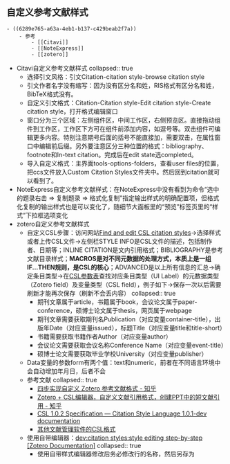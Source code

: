## 自定义参考文献样式
	- ((6289e765-a63a-4eb1-b137-c429beab2f7a))
		- 参考
			- [[Citavi]]
			- [[NoteExpress]]
			- [[zotero]]
- Citavi自定义参考文献样式
  collapsed:: true
	- 选择引文风格：引文Citation-citation style-browse citation style
	- 引文作者名字没有缩写：因为没有区分名和姓，RIS格式有区分名和姓，BibTeX格式没有。
	- 自定义引文格式：Citation-Citation style-Edit citation style-Create citation style，打开格式编辑窗口
	- 窗口分为三个区域：左侧组件区，中间工作区，右侧预览区。直接拖动组件到工作区，工作区下方可在组件前添加内容，如逗号等。双击组件可编辑更多内容。特别注意期号后面的括号不能直接加，需要双击，在属性窗口中编辑前后缀。另外要注意区分三种位置的格式：bibliography、footnote和In-text citation。完成后在edit state选completed。
	- 导入自定义格式：主界面tools-options-folders，查看user files的位置，把ccs文件放入Custom Citation Styles文件夹中。然后回到citation就可以看到了。
- NoteExpress自定义参考文献样式：在NoteExpress中没有看到为命令“选中的题录右击 => 复制题录 => 格式化复制”指定输出样式的明确配置项，但格式化复制的输出样式也是可以变化了，随细节大面板里的“预览”标签页里的“样式”下拉框选项变化
- zotero自定义参考文献样式
	- 自定义CSL步骤：访问网站[Find and edit CSL citation styles](https://editor.citationstyles.org/about/)->选择样式或者上传CSL文件->左侧栏STYLE INFO是CSL文件的描述，包括制作者、日期等；INLINE CITATION是文内引用格式；BIBLIOGRAPHY是参考文献目录样式；**MACROS是对不同元数据的处理方式，本质上是一组IF...THEN规则，是CSL的核心**；ADVANCED是以上所有信息的汇总->确定条目类型->在[CSL参数表](https://aurimasv.github.io/z2csl/typeMap.xml#cslVar-issued)查找对应条目类型（UI Label）的元数据类型（Zotero field）及变量类型（CSL field），例子如下->保存一次以后需要刷新才能再次保存（刷新不会丢内容）
	  collapsed:: true
		- 期刊文章属于article，书籍属于book，会议论文属于paper-conference，硕博士论文属于thesis，网页属于webpage
		- 期刊文章需要获取期刊名Publication（对应变量container-title），出版年Date（对应变量issued），标题Title（对应变量title和title-short）
		- 书籍需要获取书籍作者Author（对应变量author）
		- 会议论文需要获取会议名称Conference Name（对应变量event-title）
		- 硕博士论文需要获取毕业学校University（对应变量publisher）
	- Data变量的参数form有两个值：text和numeric，前者在不同语言环境中会自动增加年月日，后者不会
	- 参考文献
	  collapsed:: true
		- [四步实现自定义 Zotero 参考文献格式 - 知乎](https://zhuanlan.zhihu.com/p/31326415)
		- [Zotero + CSL编辑器，自定义文献引用格式，创建PPT中的短文献引用 - 知乎](https://zhuanlan.zhihu.com/p/185026280)
		- [CSL 1.0.2 Specification — Citation Style Language 1.0.1-dev documentation](https://docs.citationstyles.org/en/stable/specification.html)
		- [其他文献管理软件的CSL格式](https://github.com/bwiernik/zotero-tools)
	- 使用自带编辑器：[dev:citation styles:style editing step-by-step [Zotero Documentation]](https://www.zotero.org/support/dev/citation_styles/style_editing_step-by-step)
	  collapsed:: true
		- 使用自带样式编辑器修改后务必修改<id>行的名称，然后另存为